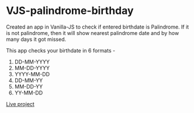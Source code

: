 # VJS-palindrome-birthday

Created an app in Vanilla-JS to check if entered birthdate is Palindrome. If it is not palindrome, then it will show nearest palindrome date and by how many days it got missed.

This app checks your birthdate in 6 formats -

1. DD-MM-YYYY
2. MM-DD-YYYY
3. YYYY-MM-DD
4. DD-MM-YY
5. MM-DD-YY
6. YY-MM-DD

[Live project](https://s63s7.csb.app/)
